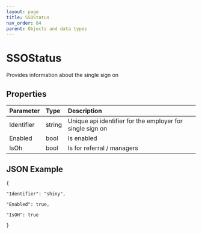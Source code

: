 ```yaml
---
layout: page
title: SSOStatus
nav_order: 84
parent: Objects and data types
---
```


# SSOStatus

Provides information about the single sign on

## Properties

| Parameter | Type   | Description                                                 |
|:----------|:-------|:------------------------------------------------------------|
| Identifier | string | Unique api identifier for the employer for single sign on |
| Enabled | bool | Is enabled |
| IsOh | bool | Is for referral / managers |

## JSON Example

```
{

"Identifier": "shiny",

"Enabled": true,

"IsOH": true

}
```
